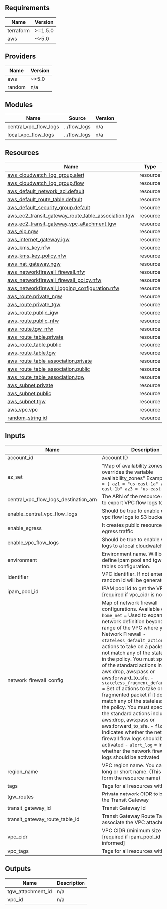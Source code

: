 <!-- BEGIN_TF_DOCS -->
## Requirements

| Name | Version |
|------|---------|
| terraform | >=1.5.0 |
| aws | ~>5.0 |

## Providers

| Name | Version |
|------|---------|
| aws | ~>5.0 |
| random | n/a |

## Modules

| Name | Source | Version |
|------|--------|---------|
| central\_vpc\_flow\_logs | ../flow_logs | n/a |
| local\_vpc\_flow\_logs | ../flow_logs | n/a |

## Resources

| Name | Type |
|------|------|
| [aws_cloudwatch_log_group.alert](https://registry.terraform.io/providers/hashicorp/aws/latest/docs/resources/cloudwatch_log_group) | resource |
| [aws_cloudwatch_log_group.flow](https://registry.terraform.io/providers/hashicorp/aws/latest/docs/resources/cloudwatch_log_group) | resource |
| [aws_default_network_acl.default](https://registry.terraform.io/providers/hashicorp/aws/latest/docs/resources/default_network_acl) | resource |
| [aws_default_route_table.default](https://registry.terraform.io/providers/hashicorp/aws/latest/docs/resources/default_route_table) | resource |
| [aws_default_security_group.default](https://registry.terraform.io/providers/hashicorp/aws/latest/docs/resources/default_security_group) | resource |
| [aws_ec2_transit_gateway_route_table_association.tgw](https://registry.terraform.io/providers/hashicorp/aws/latest/docs/resources/ec2_transit_gateway_route_table_association) | resource |
| [aws_ec2_transit_gateway_vpc_attachment.tgw](https://registry.terraform.io/providers/hashicorp/aws/latest/docs/resources/ec2_transit_gateway_vpc_attachment) | resource |
| [aws_eip.ngw](https://registry.terraform.io/providers/hashicorp/aws/latest/docs/resources/eip) | resource |
| [aws_internet_gateway.igw](https://registry.terraform.io/providers/hashicorp/aws/latest/docs/resources/internet_gateway) | resource |
| [aws_kms_key.nfw](https://registry.terraform.io/providers/hashicorp/aws/latest/docs/resources/kms_key) | resource |
| [aws_kms_key_policy.nfw](https://registry.terraform.io/providers/hashicorp/aws/latest/docs/resources/kms_key_policy) | resource |
| [aws_nat_gateway.ngw](https://registry.terraform.io/providers/hashicorp/aws/latest/docs/resources/nat_gateway) | resource |
| [aws_networkfirewall_firewall.nfw](https://registry.terraform.io/providers/hashicorp/aws/latest/docs/resources/networkfirewall_firewall) | resource |
| [aws_networkfirewall_firewall_policy.nfw](https://registry.terraform.io/providers/hashicorp/aws/latest/docs/resources/networkfirewall_firewall_policy) | resource |
| [aws_networkfirewall_logging_configuration.nfw](https://registry.terraform.io/providers/hashicorp/aws/latest/docs/resources/networkfirewall_logging_configuration) | resource |
| [aws_route.private_ngw](https://registry.terraform.io/providers/hashicorp/aws/latest/docs/resources/route) | resource |
| [aws_route.private_tgw](https://registry.terraform.io/providers/hashicorp/aws/latest/docs/resources/route) | resource |
| [aws_route.public_igw](https://registry.terraform.io/providers/hashicorp/aws/latest/docs/resources/route) | resource |
| [aws_route.public_nfw](https://registry.terraform.io/providers/hashicorp/aws/latest/docs/resources/route) | resource |
| [aws_route.tgw_nfw](https://registry.terraform.io/providers/hashicorp/aws/latest/docs/resources/route) | resource |
| [aws_route_table.private](https://registry.terraform.io/providers/hashicorp/aws/latest/docs/resources/route_table) | resource |
| [aws_route_table.public](https://registry.terraform.io/providers/hashicorp/aws/latest/docs/resources/route_table) | resource |
| [aws_route_table.tgw](https://registry.terraform.io/providers/hashicorp/aws/latest/docs/resources/route_table) | resource |
| [aws_route_table_association.private](https://registry.terraform.io/providers/hashicorp/aws/latest/docs/resources/route_table_association) | resource |
| [aws_route_table_association.public](https://registry.terraform.io/providers/hashicorp/aws/latest/docs/resources/route_table_association) | resource |
| [aws_route_table_association.tgw](https://registry.terraform.io/providers/hashicorp/aws/latest/docs/resources/route_table_association) | resource |
| [aws_subnet.private](https://registry.terraform.io/providers/hashicorp/aws/latest/docs/resources/subnet) | resource |
| [aws_subnet.public](https://registry.terraform.io/providers/hashicorp/aws/latest/docs/resources/subnet) | resource |
| [aws_subnet.tgw](https://registry.terraform.io/providers/hashicorp/aws/latest/docs/resources/subnet) | resource |
| [aws_vpc.vpc](https://registry.terraform.io/providers/hashicorp/aws/latest/docs/resources/vpc) | resource |
| [random_string.id](https://registry.terraform.io/providers/hashicorp/random/latest/docs/resources/string) | resource |

## Inputs

| Name | Description | Type | Default | Required |
|------|-------------|------|---------|:--------:|
| account\_id | Account ID | `string` | `""` | no |
| az\_set | "Map of availability zones. It overrides the variable availability\_zones" Example: ```az_set = { az1 = "us-east-1a" az2 = "us-east-1b" az3 = "us-east-1c" }``` | `map(string)` | `{}` | no |
| central\_vpc\_flow\_logs\_destination\_arn | The ARN of the resource destination to export VPC flow logs to. | `string` | `null` | no |
| enable\_central\_vpc\_flow\_logs | Should be true to enable centralized vpc flow logs to S3 bucket. | `bool` | `false` | no |
| enable\_egress | It creates public resources to allow egress traffic | `bool` | `true` | no |
| enable\_vpc\_flow\_logs | Should be true to enable vpc flow logs to a local cloudwatch log group. | `bool` | `true` | no |
| environment | Environment name. Will be used to define ipam pool and tgw route tables configuration. | `string` | `"shared"` | no |
| identifier | VPC identifier. If not entered, a random id will be generated. | `string` | `""` | no |
| ipam\_pool\_id | IPAM pool id to get the VPc CIDR [required if vpc\_cidr is not informed] | `string` | `null` | no |
| network\_firewall\_config | Map of network firewall configurations.  Available options:   - `home_net`                = Used to expand the local network definition beyond the CIDR range of the VPC where you deploy Network Firewall   - `stateless_default_actions`           = Set of actions to take on a packet if it does not match any of the stateless rules in the policy.                                             You must specify one of the standard actions including: aws:drop, aws:pass or aws:forward\_to\_sfe.   - `stateless_fragment_default_actions`  = Set of actions to take on a fragmented packet if it does not match any of the stateless rules in the policy.                                             You must specify one of the standard actions including: aws:drop, aws:pass or aws:forward\_to\_sfe.   - `flow_log`                            = Indicates whether the network firewall flow logs should be activated   - `alert_log`                           = Indicates whether the network firewall alert logs should be activated | ```object( { home_net = optional(list(string)) stateless_default_actions = optional(string) stateless_fragment_default_actions = optional(string) flow_log = optional(bool) alert_log = optional(bool) } )``` | ```{ "alert_log": true, "flow_log": true, "home_net": null, "stateless_default_actions": "aws:forward_to_sfe", "stateless_fragment_default_actions": "aws:forward_to_sfe" }``` | no |
| region\_name | VPC region name. You can use a long or short name. (This value will form the resource name) | `string` | `""` | no |
| tags | Tags for all resources within the VPC | `map(string)` | `{}` | no |
| tgw\_routes | Private network CIDR to be routed to the Transit Gateway | `list(string)` | ```[ "10.0.0.0/8", "172.16.0.0/12", "192.168.0.0/16" ]``` | no |
| transit\_gateway\_id | Transit Gateway Id | `string` | n/a | yes |
| transit\_gateway\_route\_table\_id | Transit Gateway Route Table Id to associate the VPC attachment | `string` | n/a | yes |
| vpc\_cidr | VPC CIDR (minimum size /24) [required if ipam\_pool\_id is not informed] | `string` | `null` | no |
| vpc\_tags | Tags for all resources within the VPC | `map(string)` | `{}` | no |

## Outputs

| Name | Description |
|------|-------------|
| tgw\_attachment\_id | n/a |
| vpc\_id | n/a |
<!-- END_TF_DOCS -->